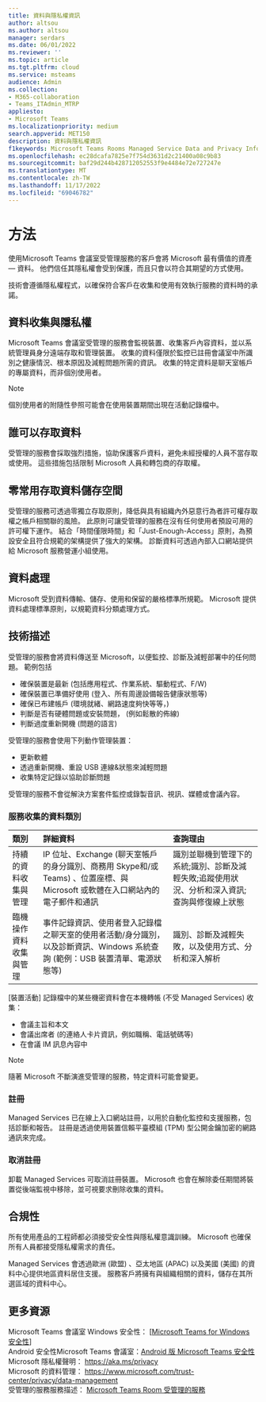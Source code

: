 ```yaml
---
title: 資料與隱私權資訊
author: altsou
ms.author: altsou
manager: serdars
ms.date: 06/01/2022
ms.reviewer: ''
ms.topic: article
ms.tgt.pltfrm: cloud
ms.service: msteams
audience: Admin
ms.collection:
- M365-collaboration
- Teams_ITAdmin_MTRP
appliesto:
- Microsoft Teams
ms.localizationpriority: medium
search.appverid: MET150
description: 資料與隱私權資訊
f1keywords: Microsoft Teams Rooms Managed Service Data and Privacy Information
ms.openlocfilehash: ec28dcafa7825e7f754d3631d2c21400a08c9b83
ms.sourcegitcommit: baf29d244b428712052553f9e4484e72e727247e
ms.translationtype: MT
ms.contentlocale: zh-TW
ms.lasthandoff: 11/17/2022
ms.locfileid: "69046782"
---
```

# <a name="approach"></a>方法

使用Microsoft Teams 會議室受管理服務的客戶會將 Microsoft 最有價值的資產 — 資料。 他們信任其隱私權會受到保護，而且只會以符合其期望的方式使用。

技術會遵循隱私權程式，以確保符合客戶在收集和使用有效執行服務的資料時的承諾。
## <a name="data-collection-and-privacy"></a>資料收集與隱私權

 Microsoft Teams 會議室受管理的服務會監視裝置、收集客戶內容資料，並以系統管理員身分遠端存取和管理裝置。 收集的資料僅限於監控已註冊會議室中所識別之健康情況、根本原因及減輕問題所需的資訊。 收集的特定資料是聊天室帳戶的專屬資料，而非個別使用者。

> [!Note]
> 個別使用者的附隨性參照可能會在使用裝置期間出現在活動記錄檔中。

## <a name="who-can-access-data"></a>誰可以存取資料

受管理的服務會採取強烈措施，協助保護客戶資料，避免未經授權的人員不當存取或使用。 這些措施包括限制 Microsoft 人員和轉包商的存取權。

## <a name="zero-standing-access-data-storage"></a>零常用存取資料儲存空間

受管理的服務可透過零獨立存取原則，降低與具有組織內外惡意行為者許可權存取權之帳戶相關聯的風險。 此原則可讓受管理的服務在沒有任何使用者預設可用的許可權下運作。 結合「時間僅限時間」和「Just-Enough-Access」原則，為預設安全且符合規範的架構提供了強大的架構。 診斷資料可透過內部入口網站提供給 Microsoft 服務營運小組使用。

## <a name="data-handling"></a>資料處理

Microsoft 受到資料傳輸、儲存、使用和保留的嚴格標準所規範。 Microsoft 提供資料處理標準原則，以規範資料分類處理方式。

## <a name="technology-description"></a>技術描述

受管理的服務會將資料傳送至 Microsoft，以便監控、診斷及減輕部署中的任何問題。 範例包括

- 確保裝置是最新 (包括應用程式、作業系統、驅動程式、F/W) 
- 確保裝置已準備好使用 (登入、所有周邊設備報告健康狀態等) 
- 確保已布建帳戶 (環境就緒、網路速度夠快等等，) 
- 判斷是否有硬體問題或安裝問題， (例如鬆散的佈線) 
- 判斷過度重新開機 (問題的語言) 

受管理的服務會使用下列動作管理裝置：

- 更新軟體
- 透過重新開機、重設 USB 連線&狀態來減輕問題
- 收集特定記錄以協助診斷問題

受管理的服務不會從解決方案套件監控或錄製音訊、視訊、媒體或會議內容。

### <a name="service-collected-data-categories"></a>服務收集的資料類別
 
|類別|詳細資料|查詢理由|
| :- | :- | :- |
|持續的資料收集與管理|IP 位址、Exchange (聊天室帳戶的身分識別、商務用 Skype和/或 Teams) 、位置座標、與 Microsoft 或軟體在入口網站內的電子郵件和通訊|識別並聯機到管理下的系統;識別、診斷及減輕失敗;追蹤使用狀況、分析和深入資訊;查詢與修復線上狀態|
|臨機操作資料收集與管理|事件記錄資訊、使用者登入記錄檔之聊天室的使用者活動/身分識別，以及診斷資訊、Windows 系統查詢 (範例：USB 裝置清單、電源狀態等) |識別、診斷及減輕失敗，以及使用方式、分析和深入解析|

[裝置活動] 記錄檔中的某些機密資料會在本機轉帳 (不受 Managed Services) 收集：

- 會議主旨和本文
- 會議出席者 (的連絡人卡片資訊，例如職稱、電話號碼等) 
- 在會議 IM 訊息內容中

> [!NOTE]
> 隨著 Microsoft 不斷演進受管理的服務，特定資料可能會變更。

### <a name="enrollment"></a>註冊

Managed Services 已在線上入口網站註冊，以用於自動化監控和支援服務，包括診斷和報告。 註冊是透過使用裝置信賴平臺模組 (TPM) 型公開金鑰加密的網路通訊來完成。

### <a name="unenrollment"></a>取消註冊

卸載 Managed Services 可取消註冊裝置。 Microsoft 也會在解除委任期間將裝置從後端監視中移除，並可視要求刪除收集的資料。
## <a name="compliance"></a>合規性

所有使用產品的工程師都必須接受安全性與隱私權意識訓練。 Microsoft 也確保所有人員都接受隱私權需求的責任。

Managed Services 會透過歐洲 (歐盟) 、亞太地區 (APAC) 以及美國 (美國) 的資料中心提供地區資料居住支援。 服務客戶將擁有與組織相關的資料，儲存在其所選區域的資料中心。

## <a name="more-resources"></a>更多資源

Microsoft Teams 會議室 Windows 安全性： [[Microsoft Teams for Windows 安全性](/microsoftteams/rooms/security-windows)] \
Android 安全性Microsoft Teams 會議室：[Android 版 Microsoft Teams 安全性](/microsoftteams/rooms/security-android) \
Microsoft 隱私權聲明： https://aka.ms/privacy \
Microsoft 的資料管理： https://www.microsoft.com/trust-center/privacy/data-management \
受管理的服務服務描述： [Microsoft Teams Room 受管理的服務](rooms-pro-management.md)
